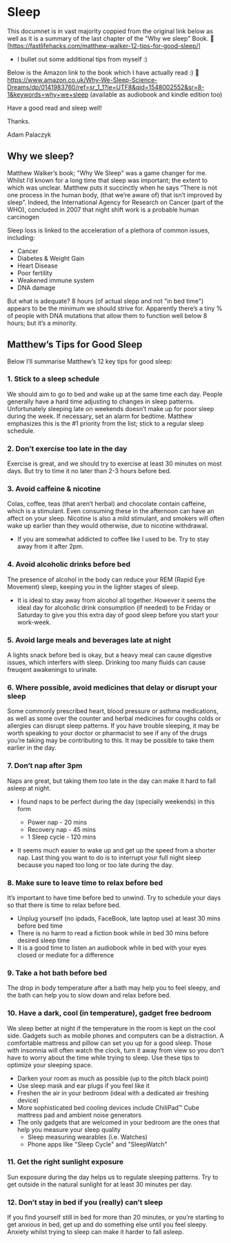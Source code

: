 # Sleep

This documnet is in vast majority coppied from the original link below as well as it is a summary of the last chapter of the "Why we sleep" Book.
🔗 [https://fastlifehacks.com/matthew-walker-12-tips-for-good-sleep/]
+ I bullet out some additional tips from myself :)

Below is the Amazon link to the book which I have actually read :)
🔗 https://www.amazon.co.uk/Why-We-Sleep-Science-Dreams/dp/0141983760/ref=sr_1_1?ie=UTF8&qid=1548002552&sr=8-1&keywords=why+we+sleep (available as audiobook and kindle edition too)

Have a good read and sleep well!

Thanks.

Adam Palaczyk

## Why we sleep?

Matthew Walker’s book; "Why We Sleep" was a game changer for me. Whilst I’d known for a long time that sleep was important; the extent to which was unclear. Matthew puts it succinctly when he says “There is not one process in the human body, (that we’re aware of) that isn’t improved by sleep”. Indeed, the International Agency for Research on Cancer (part of the WHO), concluded in 2007 that night shift work is a probable human carcinogen

Sleep loss is linked to the acceleration of a plethora of common issues, including:

* Cancer
* Diabetes & Weight Gain
* Heart Disease
* Poor fertility
* Weakened immune system
* DNA damage

But what is adequate? 8 hours (of actual slepp and not "in bed time") appears to be the minimum we should strive for. Apparently there’s a tiny % of people with DNA mutations that allow them to function well below 8 hours; but it’s a minority.

## Matthew’s Tips for Good Sleep

Below I’ll summarise Matthew’s 12 key tips for good sleep:

### 1. Stick to a sleep schedule

We should aim to go to bed and wake up at the same time each day. People generally have a hard time adjusting to changes in sleep patterns. Unfortunately sleeping late on weekends doesn’t make up for poor sleep during the week. If necessary, set an alarm for bedtime. Matthew emphasizes this is the #1 priority from the list; stick to a regular sleep schedule.

### 2. Don’t exercise too late in the day

Exercise is great, and we should try to exercise at least 30 minutes on most days. But try to time it no later than 2-3 hours before bed.

### 3. Avoid caffeine & nicotine

Colas, coffee, teas (that aren’t herbal) and chocolate contain caffeine, which is a stimulant. Even consuming these in the afternoon can have an affect on your sleep. Nicotine is also a mild stimulant, and smokers will often wake up earlier than they would otherwise, due to nicotine withdrawal.

* If you are somewhat addicted to coffee like I used to be. Try to stay away from it after 2pm.

### 4. Avoid alcoholic drinks before bed

The presence of alcohol in the body can reduce your REM (Rapid Eye Movement) sleep, keeping you in the lighter stages of sleep.

* It is ideal to stay away from alcohol all together. However it seems the ideal day for alcoholic drink consumption (if needed) to be Friday or Saturday to give you this extra day of good sleep before you start your work-week.

### 5. Avoid large meals and beverages late at night

A lights snack before bed is okay, but a heavy meal can cause digestive issues, which interfers with sleep. Drinking too many fluids can cause freuqent awakenings to urinate.

### 6. Where possible, avoid medicines that delay or disrupt your sleep

Some commonly prescribed heart, blood pressure or asthma medications, as well as some over the counter and herbal medicines for coughs colds or allergies can disrupt sleep patterns. If you have trouble sleeping, it may be worth speaking to your doctor or pharmacist to see if any of the drugs you’re taking may be contributing to this. It may be possible to take them earlier in the day.

### 7. Don’t nap after 3pm

Naps are great, but taking them too late in the day can make it hard to fall asleep at night.

* I found naps to be perfect during the day (specially weekends) in this form
  * Power nap - 20 mins
  * Recovery nap - 45 mins
  * 1 Sleep cycle - 120 mins
  
* It seems much easier to wake up and get up the speed from a shorter nap. Last thing you want to do is to interrupt your full night sleep because you naped too long or too late during the day. 
  

### 8. Make sure to leave time to relax before bed

It’s important to have time before bed to unwind. Try to schedule your days so that there is time to relax before bed.

* Unplug yourself (no ipdads, FaceBook, late laptop use) at least 30 mins before bed time
* There is no harm to read a fiction book while in bed 30 mins before desired sleep time
* It is a good time to listen an audiobook while in bed with your eyes closed or mediate for a difference

### 9. Take a hot bath before bed

The drop in body temperature after a bath may help you to feel sleepy, and the bath can help you to slow down and relax before bed.

### 10. Have a dark, cool (in temperature), gadget free bedroom

We sleep better at night if the temperature in the room is kept on the cool side. Gadgets such as mobile phones and computers can be a distraction. A comfortable mattress and pillow can set you up for a good sleep. Those with insomnia will often watch the clock, turn it away from view so you don’t have to worry about the time while trying to sleep. Use these tips to optimize your sleeping space.

* Darken your room as much as possible (up to the pitch black point)
* Use sleep mask and ear plugs if you feel like it
* Freshen the air in your bedroom (ideal with a dedicated air freshing device)
* More sophisticated bed cooling devices include ChiliPad™ Cube mattress pad and ambient noise generators
* The only gadgets that are welcomed in your bedroom are the ones that help you measure your sleep quality
  * Sleep measuring wearables (i.e. Watches)
  * Phone apps like "Sleep Cycle" and "SleepWatch"

### 11. Get the right sunlight exposure

Sun exposure during the day helps us to regulate sleeping patterns. Try to get outside in the natural sunlight for at least 30 minutes per day.

### 12. Don’t stay in bed if you (really) can’t sleep

If you find yourself still in bed for more than 20 minutes, or you’re starting to get anxious in bed, get up and do something else until you feel sleepy. Anxiety whilst trying to sleep can make it harder to fall asleep.

